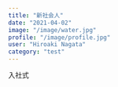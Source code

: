 ```yaml
---
title: "新社会人"
date: "2021-04-02"
image: "/image/water.jpg"
profile: "/image/profile.jpg"
user: "Hiroaki Nagata"
category: "test"
---
```


入社式
